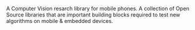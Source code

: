 A Computer Vision resarch library for mobile phones. A collection of Open Source
libraries that are important building blocks required to test new algorithms
on mobile & embedded devices.
